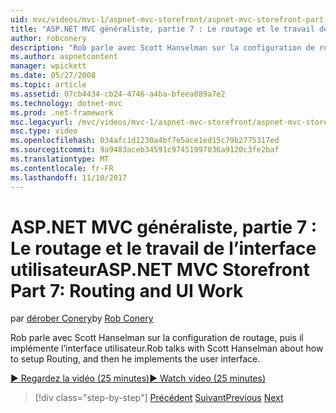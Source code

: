 ```yaml
---
uid: mvc/videos/mvc-1/aspnet-mvc-storefront/aspnet-mvc-storefront-part-7-routing-and-ui-work
title: "ASP.NET MVC généraliste, partie 7 : Le routage et le travail de l’interface utilisateur | Documents Microsoft"
author: robconery
description: "Rob parle avec Scott Hanselman sur la configuration de routage, puis il implémente l’interface utilisateur."
ms.author: aspnetcontent
manager: wpickett
ms.date: 05/27/2008
ms.topic: article
ms.assetid: 07cb4434-cb24-4746-a4ba-bfeea889a7e2
ms.technology: dotnet-mvc
ms.prod: .net-framework
msc.legacyurl: /mvc/videos/mvc-1/aspnet-mvc-storefront/aspnet-mvc-storefront-part-7-routing-and-ui-work
msc.type: video
ms.openlocfilehash: 034afc1d1230a4bf7e5ace1ed15c79b2775317ed
ms.sourcegitcommit: 9a9483aceb34591c97451997036a9120c3fe2baf
ms.translationtype: MT
ms.contentlocale: fr-FR
ms.lasthandoff: 11/10/2017
---
```

<a name="aspnet-mvc-storefront-part-7-routing-and-ui-work"></a><span data-ttu-id="95a74-103">ASP.NET MVC généraliste, partie 7 : Le routage et le travail de l’interface utilisateur</span><span class="sxs-lookup"><span data-stu-id="95a74-103">ASP.NET MVC Storefront Part 7: Routing and UI Work</span></span>
====================
<span data-ttu-id="95a74-104">par [dérober Conery](https://github.com/robconery)</span><span class="sxs-lookup"><span data-stu-id="95a74-104">by [Rob Conery](https://github.com/robconery)</span></span>

<span data-ttu-id="95a74-105">Rob parle avec Scott Hanselman sur la configuration de routage, puis il implémente l’interface utilisateur.</span><span class="sxs-lookup"><span data-stu-id="95a74-105">Rob talks with Scott Hanselman about how to setup Routing, and then he implements the user interface.</span></span>

[<span data-ttu-id="95a74-106">&#9654; Regardez la vidéo (25 minutes)</span><span class="sxs-lookup"><span data-stu-id="95a74-106">&#9654; Watch video (25 minutes)</span></span>](https://channel9.msdn.com/Blogs/ASP-NET-Site-Videos/aspnet-mvc-storefront-part-7-routing-and-ui-work)

>[!div class="step-by-step"]
<span data-ttu-id="95a74-107">[Précédent](aspnet-mvc-storefront-part-6-finishing-the-repository-and-initial-ui-work.md)
[Suivant](aspnet-mvc-storefront-part-8-testing-controllers-iteration-1-complete.md)</span><span class="sxs-lookup"><span data-stu-id="95a74-107">[Previous](aspnet-mvc-storefront-part-6-finishing-the-repository-and-initial-ui-work.md)
[Next](aspnet-mvc-storefront-part-8-testing-controllers-iteration-1-complete.md)</span></span>
